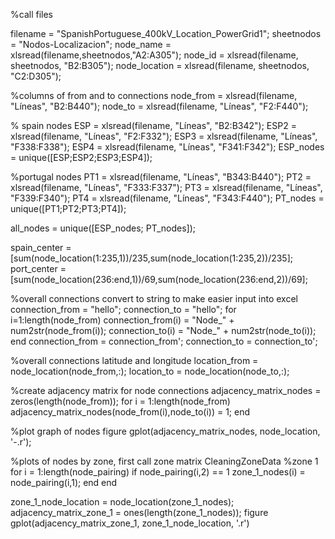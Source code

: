 %call files

filename = "SpanishPortuguese_400kV_Location_PowerGrid1";
sheetnodos = "Nodos-Localizacion";
node_name = xlsread(filename,sheetnodos,"A2:A305");
node_id = xlsread(filename, sheetnodos, "B2:B305");
node_location = xlsread(filename, sheetnodos, "C2:D305");

%columns of from and to connections
node_from = xlsread(filename, "Líneas", "B2:B440");
node_to = xlsread(filename, "Líneas", "F2:F440");

% spain nodes
ESP = xlsread(filename, "Líneas", "B2:B342");
ESP2 = xlsread(filename, "Líneas", "F2:F332");
ESP3 = xlsread(filename, "Líneas", "F338:F338");
ESP4 = xlsread(filename, "Líneas", "F341:F342");
ESP_nodes = unique([ESP;ESP2;ESP3;ESP4]);


%portugal nodes
PT1 = xlsread(filename, "Líneas", "B343:B440");
PT2 = xlsread(filename, "Líneas", "F333:F337");
PT3 = xlsread(filename, "Líneas", "F339:F340");
PT4 = xlsread(filename, "Líneas", "F343:F440");
PT_nodes = unique([PT1;PT2;PT3;PT4]);


all_nodes = unique([ESP_nodes; PT_nodes]);

spain_center = [sum(node_location(1:235,1))/235,sum(node_location(1:235,2))/235];
port_center = [sum(node_location(236:end,1))/69,sum(node_location(236:end,2))/69];

%overall connections convert to string to make easier input into excel
connection_from = "hello";
connection_to = "hello";
for i=1:length(node_from)
    connection_from(i) = "Node_" + num2str(node_from(i));
    connection_to(i) = "Node_" + num2str(node_to(i));
end
connection_from = connection_from';
connection_to = connection_to';

%overall connections latitude and longitude
location_from = node_location(node_from,:);
location_to = node_location(node_to,:);

%create adjacency matrix for node connections
adjacency_matrix_nodes = zeros(length(node_from));
for i = 1:length(node_from)
        adjacency_matrix_nodes(node_from(i),node_to(i)) = 1;
end

%plot graph of nodes
figure
gplot(adjacency_matrix_nodes, node_location, '-.r');


%plots of nodes by zone, first call zone matrix
CleaningZoneData
%zone 1
for i = 1:length(node_pairing)
    if node_pairing(i,2) == 1
        zone_1_nodes(i) = node_pairing(i,1);
    end
end

zone_1_node_location = node_location(zone_1_nodes);
adjacency_matrix_zone_1 = ones(length(zone_1_nodes));
figure
gplot(adjacency_matrix_zone_1, zone_1_node_location, '.r')

